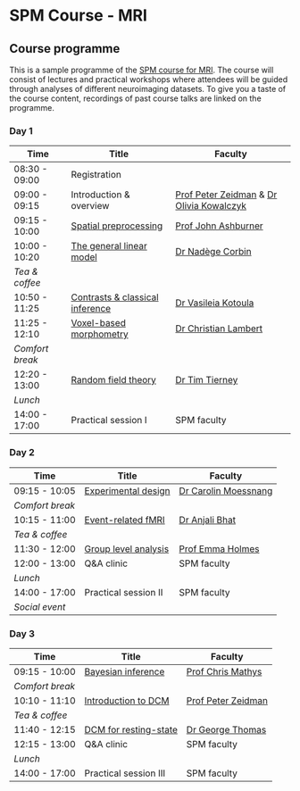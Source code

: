 # SPM Course - MRI

## Course programme

This is a sample programme of the [SPM course for MRI](./index.md). The course will consist of lectures and practical workshops where attendees will be guided through analyses of different neuroimaging datasets. To give you a taste of the course content, recordings of past course talks are linked on the programme. 

### Day 1

| Time              | Title                           | Faculty                                |
| ----------------- | ------------------------------- | -------------------------------------- |
| 08:30 - 09:00     | Registration                                                             |
| 09:00 - 09:15     | Introduction & overview         |	[Prof Peter Zeidman](https://peterzeidman.co.uk) & [Dr Olivia Kowalczyk](https://oliviakowalczyk.co.uk/) |
| 09:15 - 10:00     | [Spatial preprocessing](./recordings/preprocessing.md)	          | [Prof John Ashburner](https://www.fil.ion.ucl.ac.uk/~john/) |
| 10:00 - 10:20     | [The general linear model](./recordings/glm.md)	      | [Dr Nadège Corbin](https://scholar.google.com/citations?user=TjIzldkAAAAJ&hl=fr) |
| *Tea & coffee*                                                                               |
| 10:50 - 11:25     | [Contrasts & classical inference](./recordings/contrasts_classical_inference.md) | [Dr Vasileia Kotoula](https://www.kcl.ac.uk/people/vasileia-kotoula) |
| 11:25 - 12:10	    | [Voxel-based morphometry](./recordings/vbm.md)	      | [Dr Christian Lambert](https://profiles.ucl.ac.uk/11034-christian-lambert) |
| *Comfort break*               	                                                           |
| 12:20 - 13:00     | [Random field theory](./recordings/random_field_theory.md)             | [Dr Tim Tierney](https://profiles.ucl.ac.uk/41354-tim-tierney) |
| *Lunch*	                                                                                   |
| 14:00 - 17:00     | Practical session I	          | SPM faculty                            |


### Day 2

| Time              | Title                           | Faculty                                |
| ----------------- | ------------------------------- | -------------------------------------- |
| 09:15 - 10:05     | [Experimental design](./recordings/experimental_design.md)             | [Dr Carolin Moessnang](https://www.zi-mannheim.de/en/research/people/person/6741.html) |
| *Comfort break*               	                                                           |
| 10:15 - 11:00     | [Event-related fMRI](./recordings/event_related_fmri.md) 	          | [Dr Anjali Bhat](https://www.anjalibhat.org) |
| *Tea & coffee*                                                                        	   |
| 11:30 - 12:00     | [Group level analysis](./recordings/group_analysis.md)            | [Prof Emma Holmes](https://emmaholmes.co.uk) |
| 12:00 - 13:00	    | Q&A clinic            	      | SPM faculty                            |
| *Lunch*	                                                                                   |
| 14:00 - 17:00     | Practical session II	          | SPM faculty                            |
| *Social event* |

### Day 3

| Time              | Title                           | Faculty                                |
| ----------------- | ------------------------------- | -------------------------------------- |
| 09:15 - 10:00     | [Bayesian inference](./recordings/bayesian_inference.md)              | [Prof Chris Mathys](https://chrismathys.com/)  |
| *Comfort break*               	                                                           |
| 10:10 - 11:10     | [Introduction to DCM](./recordings/dcm_introduction.md)       | [Prof Peter Zeidman](https://peterzeidman.co.uk) |
| *Tea & coffee*                                                                        	   |
| 11:40 - 12:15	    | [DCM for resting-state](./recordings/dcm_resting_state.md)  	      | [Dr George Thomas](https://profiles.ucl.ac.uk/68520-george-thomas) |
| 12:15 - 13:00	    | Q&A clinic            	      | SPM faculty                            |
| *Lunch*	                                                                                   |
| 14:00 - 17:00     | Practical session III	          | SPM faculty                            |
